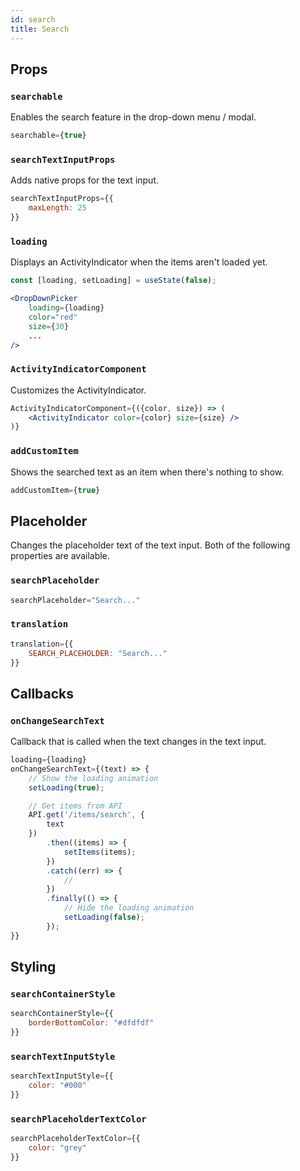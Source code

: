 ```yaml
---
id: search
title: Search
---
```


## Props
### `searchable`
Enables the search feature in the drop-down menu / modal.
```jsx
searchable={true}
```

### `searchTextInputProps`
Adds native props for the text input.

```jsx
searchTextInputProps={{
    maxLength: 25
}}
```

### `loading`
Displays an ActivityIndicator when the items aren't loaded yet.

```jsx
const [loading, setLoading] = useState(false);

<DropDownPicker
    loading={loading}
    color="red"
    size={30}
    ...
/>
```

### `ActivityIndicatorComponent`
Customizes the ActivityIndicator.

```jsx
ActivityIndicatorComponent={({color, size}) => (
    <ActivityIndicator color={color} size={size} />
)}
```

### `addCustomItem`
Shows the searched text as an item when there's nothing to show.

```jsx
addCustomItem={true}
```

## Placeholder
Changes the placeholder text of the text input. Both of the following properties are available.

### `searchPlaceholder`
```jsx
searchPlaceholder="Search..."
```

### `translation`
```jsx
translation={{
    SEARCH_PLACEHOLDER: "Search..."
}}
```

## Callbacks
### `onChangeSearchText`
Callback that is called when the text changes in the text input.

```jsx
loading={loading}
onChangeSearchText={(text) => {
    // Show the loading animation
    setLoading(true);

    // Get items from API
    API.get('/items/search', {
        text
    })
        .then((items) => {
            setItems(items);
        })
        .catch((err) => {
            //
        })
        .finally(() => {
            // Hide the loading animation
            setLoading(false);
        });
}}
```

## Styling
### `searchContainerStyle`
```jsx
searchContainerStyle={{
    borderBottomColor: "#dfdfdf"
}}
```

### `searchTextInputStyle`
```jsx
searchTextInputStyle={{
    color: "#000"
}}
```

### `searchPlaceholderTextColor`
```jsx
searchPlaceholderTextColor={{
    color: "grey"
}}
```